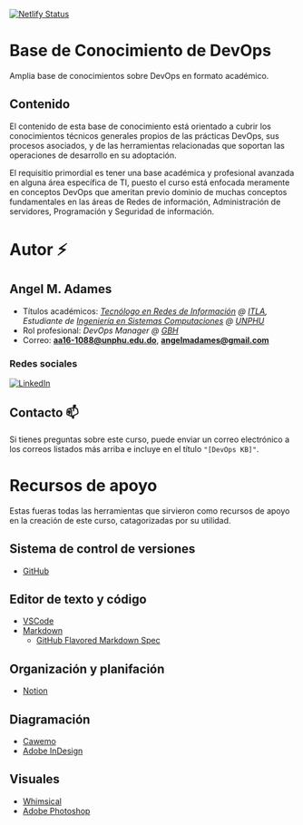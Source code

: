 [![Netlify Status](https://api.netlify.com/api/v1/badges/8644dc5f-cec3-4fac-a218-cf4043aa23b6/deploy-status)](https://app.netlify.com/sites/devops-kb/deploys)

# Base de Conocimiento de DevOps

Amplia base de conocimientos sobre DevOps en formato académico.

## Contenido

El contenido de esta base de conocimiento está orientado a cubrir los conocimientos técnicos generales propios de las prácticas DevOps, sus procesos asociados, y de las herramientas relacionadas que soportan las operaciones de desarrollo en su adoptación.

El requisitio primordial es tener una base académica y profesional avanzada en alguna área específica de TI, puesto el curso está enfocada meramente en conceptos DevOps que ameritan previo dominio de muchas conceptos fundamentales en las áreas de Redes de información, Administración de servidores, Programación y Seguridad de información.

# Autor :zap:

## Angel M. Adames

- Títulos académicos: *[Tecnólogo en Redes de Información] @ [ITLA], Estudiante de [Ingeniería en Sistemas Computaciones] @ [UNPHU]*
- Rol profesional: *DevOps Manager @ [GBH]*
- Correo: **aa16-1088@unphu.edu.do**, **angelmadames@gmail.com**

### Redes sociales

[![LinkedIn][linkedin-shield]][linkedin-url]

## Contacto :mailbox:

Si tienes preguntas sobre este curso, puede enviar un correo electrónico a los correos listados más arriba e incluye en el título `"[DevOps KB]"`.

# Recursos de apoyo

Estas fueras todas las herramientas que sirvieron como recursos de apoyo en la creación de este curso, catagorizadas por su utilidad.

## Sistema de control de versiones

- [GitHub]

## Editor de texto y código

- [VSCode]
- [Markdown]
  - [GitHub Flavored Markdown Spec]

## Organización y planifación

- [Notion]

## Diagramación

- [Cawemo]
- [Adobe InDesign]

## Visuales

- [Whimsical]
- [Adobe Photoshop]

<!-- Referencias -->
[GitHub]: https://github.com
[VSCode]: https://code.visualstudio.com
[Markdown]: https://www.markdownguide.org
[GitHub Flavored Markdown Spec]: https://github.github.com/gfm/
[Notion]: https://www.notion.so
[Cawemo]: https://cawemo.com
[Adobe InDesign]: https://www.adobe.com/products/indesign.html
[Whimsical]: https://whimsical.com
[Adobe Photoshop]: https://www.adobe.com/products/photoshop.html
[Guía de adaptación]: guia-adoptacion-practicas-devops/README.md
[ITLA]: https://itla.edu.do
[Tecnólogo en Redes de Información]: https://itla.edu.do/tecnologia-en-redes-de-la-informacion
[UNPHU]: https://www.unphu.edu.do
[Ingeniería en Sistemas Computaciones]: https://unphu.edu.do/acerca-de-la-unphu/facultades/facultad-de-ciencias-y-tecnologia/escuela-de-informatica/ingenieria-en-sistemas-computacionales
[GBH]: https://gbh.com.do

<!-- Meta -->
[linkedin-shield]: https://img.shields.io/badge/-LinkedIn-black.svg?style=for-the-badge&logo=linkedin&colorB=555
[linkedin-url]: https://linkedin.com/in/angelmadames
